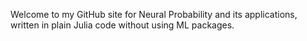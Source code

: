 Welcome to my GitHub site for Neural Probability and its applications, written in plain Julia code without using ML packages.
